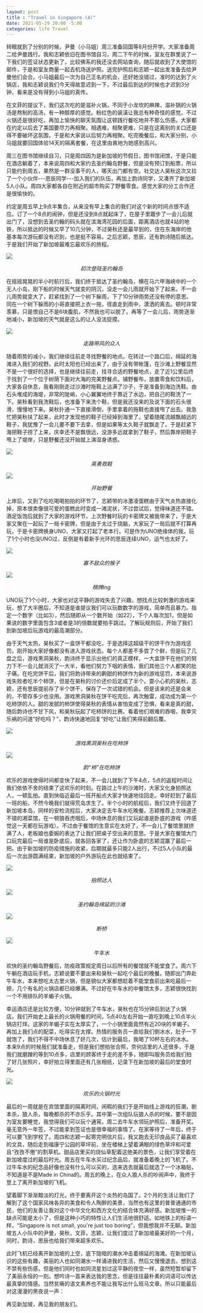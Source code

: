```yaml
---
layout: post
title : "Travel in Singapore (4)"
date: 2021-05-29 20:00 -5:00
categories: life Travel
---
```


转眼就到了分别的时候，尹曼（小马姐）周三准备回国等8月份开学。大家准备周二给尹曼践行。我和志颖依旧在图书馆自习，周二下午的时候，室友在群里说了一下我们的签证状态更新了，比较佛系的我还没去网站查询，随后就收到了大使馆的邮件，于是和室友商量一起去机场送护照。送完护照后和志颖一起出发准备去给尹曼他们会合。小马姐最后一次为自己正名的机会，还好她没错过，准时的达到了火锅店，我和志颖说我们今天得故意迟到一下，不过最后到达的时候也才迟到3分钟，看来是没有得到小马姐的真传。

在文菲的提议下，我们这次吃的是滋补火锅，不同于小龙坎的麻辣，滋补锅的火锅汤是熬制的高汤，有一种醇厚的感觉。粉红色的装潢让我总有种奇怪的感觉。不过火锅还是很好吃，再加上愉快的聊天氛围让这顿践行餐吃地并不那么伤感。大家都在约定以后去了美国要尽力再相聚。相遇难，相聚更难，只是在这离别的关口还是得不要破坏这氛围，于是和大家说以后努力再相聚。吃完晚餐后，和大家分别，小马姐就要回国体验14天的隔离套餐，在这里由衷地为她感到高兴。

周三在图书馆继续自习，只是周四因为是新加坡的节假日，图书馆闭馆，于是只能在酒店躺着了，本来说周四和大家约去圣约翰岛野餐，但是没有预订到船票，所以只能约到周五，果然是一群没事干的人，哪天出门都有空。社交达人昊秋这次又拉了一个小伙伴---思辰同学---加入我们的队伍，再加上韵诗同学，又凑齐了新加坡5人小队。周四大家都各自在附近的超市购买了野餐零食。感觉大家的分工合作还是很愉快的。

约定是周五早上9点半集合，从来没有早上集合的我们对这个新的时间点很不适应。订了一个8点的闹钟，但是还没到8点就起床了，在屋子里踱步了一会儿后就出门了，没想到去圣约翰的码头就在滨海湾花园的后面，距离酒店也就4站的地铁，所以抵达的时候又早了10几分钟，不过昊秋还是最早到的，住在东海岸的他基本每次游玩都没有迟到，也是挺不容易。之后志颖，思辰，还有韵诗随后抵达。于是我们开始了新加坡最难忘最欢乐的旅程。

![](/assets/Travel_In_Singapore_4/IMG_3361.jpg)
<center style="font-size:14px;font-style:italic"> 初次登陆圣约翰岛 </center>

在摇摇晃晃的半小时航行后，我们终于抵达了圣约翰岛，横在马六甲海峡中的一个无人小岛，刚下船的时候天气就变的阴沉，没走一会儿雨就开始下了起来。不一会儿雨势就变大了，赶紧找到了一个树下躲雨，下了10分钟雨势还没有停的意思。同在一个树下躲雨的小哥直接把上衣一拖，径直走到雨中，潇洒的离去。顿时非常羡慕，只是恨自己不是6块腹肌，不然我也可以脱了。再等了一会儿后，雨势逐渐地减小，新加坡的天气就是这么的让人没法捉摸。

![](/assets/Travel_In_Singapore_4/IMG_3103.jpg)
<center style="font-size:14px;font-style:italic"> 走路带风的众人 </center>


随着雨势的减小，我们继续往前走寻找野餐的地点。在转过一个路口后，绵延的海滩进入我们的视野。此时太阳也已经出来了，由于没有带帐篷，在沙滩上野餐显然不是一个很好的选择，也是继续往前走，找寻合适的野餐地点，走了近1公里后终于找到了一个位于树荫下面对大海的完美野餐点。铺野餐布，放置零食和饮料后，大家各自休息，我看刚刚走过沙滩时拖鞋上沾满了沙子，于是准备到海边洗鞋。由石头堆成的海堤，非常的陡峭，小心翼翼地终于靠近了水边，把自己的鞋洗了一下。昊秋看到我洗鞋后，也准备下来洗个鞋，但是我还没来的及说下面的石头很滑，慢慢地下来。昊秋扑通一下直接滑倒，手里拿着的拖鞋也直接甩了出去。我急忙把昊秋扶了起来，此时才发现他的鞋子已经掉到海里了。望着随尾流越飘越远的鞋子，我犹豫了一会儿要不要下去拿，但是如果等太久鞋子就飘走了。于是赶紧下海把鞋子捞了上来，庆幸还不是飘很远，没游多远就拿到了鞋子，然后靠岸把鞋子甩上了堤岸，只是野餐还没开始就上演湿身诱惑。

![](/assets/Travel_In_Singapore_4/IMG_3376.jpg)
<center style="font-size:14px;font-style:italic"> 英勇救鞋 </center>

![](/assets/Travel_In_Singapore_4/IMG_3385.jpg)
<center style="font-size:14px;font-style:italic"> 开始野餐 </center>



上岸后，又到了吃吃喝喝拍拍的环节了，志颖带的冰激凌蛋糕由于天气炎热直接化掉，原本很卖像很可爱的蛋糕此时变成一滩泥状，不过尝试后，觉得味道还不错。酒足饭饱后就到了大家的游戏环节，上次野餐时玩的卡密牌又被我带来了，于是大家又聚在一起玩了一局卡密牌，但是由于太过于烧脑，大家玩了一局后就不打算再玩，于是卡密牌换身UNO，大家又打起了老本行。可是作为UNO绝缘体的我，玩了1个小时也没UNO过，反倒是有着新手光环的思辰连续UNO，运气也太好了。

![](/assets/Travel_In_Singapore_4/IMG_3389.jpg)
<center style="font-size:14px;font-style:italic"> 寡不敌众的猴子 </center>

![](/assets/Travel_In_Singapore_4/IMG_3391.jpg)
<center style="font-size:14px;font-style:italic"> 棋牌ing </center>


UNO玩了1个小时，大家也对这平静的游戏失去了兴趣，想找点比较刺激的游戏来玩，想了大半圈后，不知道是谁提议我们可以玩数数字的游戏，简单而且暴力。指定一个数字（比如3），然后随即从一个数开始（如22），下个人每次加1，但是如果说的数字里面包含3或者是3的倍数就要拍手跳过。了解玩规则后，开始了我们到新加坡后玩游戏的最高潮部分。

由于天气太热，昊秋买了一盒饼干都没吃，于是选择这超级干的饼干作为游戏惩罚，刚开始大家好像都没有进入游戏状态。每个人都差不多尝了个鲜，但是玩了几盘之后，游戏黑洞昊秋，韵诗终于显示出他们的真正模样，一大盒饼干在他们的努力下不一会儿就消灭了一大半，看他们努力下咽的表情，我们其他三个人都笑的肚子痛。在吃完饼干后，我们将韵诗带来的齁甜的柿饼作为新的游戏惩罚，本来说游戏失败者吃半个柿饼，但是在昊秋的讨价还价后定成了半个。耍小心机的昊秋，志颖，还有思辰提前存了半个饼干，保存了一次试错的机会。但是该来的还是会来的，不管存多少也没用。游戏黑洞昊秋在饼干吃完后，再次触雷，成功成为第一个吃柿饼的人。甜的发腻的柿饼使得昊秋的表情从害怕变成了恐惧，看来是真的甜，随后韵诗也不甘下风，和昊秋玩起了吃柿饼的比赛。看着他们艰难的吞咽，我幸灾乐祸的问道“好吃吗？”，韵诗快速地回复“好吃”让我们笑得前翻后覆。

![](/assets/Travel_In_Singapore_4/IMG_3403.jpg)
<center style="font-size:14px;font-style:italic"> 游戏黑洞昊秋在吃柿饼 </center>

![](/assets/Travel_In_Singapore_4/IMG_3406.jpg)
<center style="font-size:14px;font-style:italic"> 韵“柿”在吃柿饼 </center>


欢乐的游戏使得时间都变快了起来，不一会儿就到了下午4点，5点的返程时间让我们依依不舍的结束了这欢乐的时刻。在路过上午的沙滩时，大家又化身拍照达人，一顿乱拍。直到快临近最后一班开船点大家才快速地往回走。幸好赶到了最后一班的船，不然今晚我们就得荒岛求生了。半个小时的航程后，我们又终于回道了新加坡本岛，同样的安检流程后，大家决定去牛车水吃晚餐。志颖推荐上次味道还不错的湘菜馆，在一顿狼吞虎咽后，中场休息的我们又玩起谁是卧底的游戏（咋感觉这一天都在玩游戏）。不过由于餐馆的生意实在太好了，不一会儿了餐馆里就挤满了人，老板娘也委婉的表达了让我们把桌子空出来的意思。于是大家在餐馆大门口玩完最后一局谁是卧底后，就各回各家了，还让作为卧底的志颖混赢了最后一把。由于新加坡的防疫措施的收紧，后期就最多只能2人出行，不过5人小队的最后一次出游圆满结束，新加坡的户外游玩在此也就结束了。

![](/assets/Travel_In_Singapore_4/IMG_3412.jpg)
<center style="font-size:14px;font-style:italic"> 拍照达人 </center>

![](/assets/Travel_In_Singapore_4/IMG_3120.jpg)
<center style="font-size:14px;font-style:italic"> 圣约翰岛绵延的沙滩 </center>

![](/assets/Travel_In_Singapore_4/IMG_8759.jpg)
<center style="font-size:14px;font-style:italic"> 断桥 </center>

![](/assets/Travel_In_Singapore_4/IMG_3161.jpg)
<center style="font-size:14px;font-style:italic"> 牛车水 </center>

欢快的圣约翰岛野餐后，防疫政策规定周日以后所有的餐馆就不能堂食了。周六下午躺在酒店玩手机，志颖说要不要出来和昊秋一起吃个最后的晚餐。随即出门奔赴牛车水，本来想吃太古里火锅，但是貌似大家都想趁着不能堂食前出来吃最后一顿，几个有名的火锅店都已经爆满。不过好在牛车水的中餐馆太多，志颖很快找到一个不用排队的羊蝎子火锅。

幸运酒店还是比较方便，10分钟就到了牛车水，昊秋也在15分钟后到达了火锅店。我们开始史上最长的火锅用餐的时间，5点40左右开始一直吃到晚上10点半火锅店打烊。这家的羊蝎子实在太厚实了，一个小锅里面竟然有近20块的羊蝎子。再加上我们点的配菜，吃得实在太撑。热情的服务员一直给我们倒冰水，肚子一下就饱了，我们不得不中场休息了好几次，估计到最后，我喝了10杯左右的冰水。本来9点的时候我们就准备走，但是我们想拍张合照，奈何店里的人还很多，于是我们就磨蹭的等到10点多，店里的顾客终于走的差不多，随即叫服务员给我们拍了好几张照片，幸好拍立得里面还有几张相纸，记录下在新加坡的最后的堂食时光。

![](/assets/Travel_In_Singapore_4/IMG_3414.jpg)
<center style="font-size:14px;font-style:italic"> 欢乐的火锅时光 </center>


最后的一周就是在宾馆里面的隔离时间，闲暇的我们于是开始线上游戏的狂潮，剧本杀，狼人杀，每晚都杀的不亦乐乎。其中第一次组队玩狼人杀的时候，要不是因为室友要睡觉，我觉得我们可以玩个通宵。周二去牛车水领玩护照后，准备开奖。毫无意外一年签，不过能拿到签证也是很幸福的事情了。在家等待了一年后，终于可以要飞到学校了。周四和志颖一起寄完明信片后，我又跑去无印良品买了最喜欢的文具，随后走到福康宁公园的草坪前，坐在楼梯上望着满眼的绿色草坪和可爱且“孜孜不倦”的割草机。甜品店里买的烧仙草配着这绝美的景色，让我们享受着在新加坡度过的最后时光。周五在牛车水买过纪念品后，就准备着晚上的飞机了。不过牛车水的纪念品好像也没有什么可以买的，选来选去就最后就选了一个冰箱贴，不知道是不是Made in China的。周五的晚上，在众人狼人杀的吵闹声中，我终于登上了离开新加坡的飞机。

望着脚下渐渐黯淡的灯光，终于要离开这个炎热的岛国了。2个月的生活让我们了解到了这个国家风味各异的美食和令人陶醉的美景，当然也有这里的普普通通的市民，他们的友善让我对这个中华文化和西方文化的结合体充满好感。新加坡惟一的缺点可能是太小了，但是这种小巧的特性让人们生活地很舒适。如地铁上的标语一样，“Singapore is not small, you're just too boring”，但我想我并不无聊。新加坡五人小队中的尹曼，昊秋，文菲，志颖，让我们度过了新加坡最美好的一个月，同时，韵诗，思辰也给我们带来超多欢乐。

此时飞机已经离开新加坡的上空，底下隐暗的潮水冲击着绵延的海滩。在新加坡认识的这些有趣，美丽的人也如同潮水一样涌进我的生活，然后又慢慢退去。想到这不禁有些伤感，但是他们同时也如同流星划过这平静的夜空一样，虽然短暂却留下了美丽永恒的一刻。想吟诗一首来表达我的思念，但是往往最朴素的词语可以传达最真挚的情感。当然贫瘠的语文素养也不能让我写出什么班马文章。所以只能最后对这漫漫的黑夜说一声：

再见新加坡，再见我的朋友们。